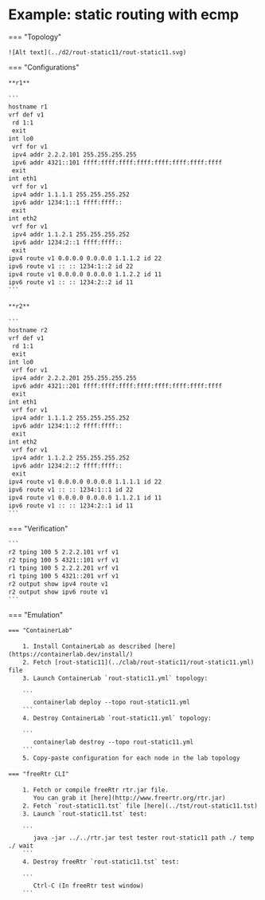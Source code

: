 # Example: static routing with ecmp

=== "Topology"

    ![Alt text](../d2/rout-static11/rout-static11.svg)

=== "Configurations"

    **r1**

    ```
    hostname r1
    vrf def v1
     rd 1:1
     exit
    int lo0
     vrf for v1
     ipv4 addr 2.2.2.101 255.255.255.255
     ipv6 addr 4321::101 ffff:ffff:ffff:ffff:ffff:ffff:ffff:ffff
     exit
    int eth1
     vrf for v1
     ipv4 addr 1.1.1.1 255.255.255.252
     ipv6 addr 1234:1::1 ffff:ffff::
     exit
    int eth2
     vrf for v1
     ipv4 addr 1.1.2.1 255.255.255.252
     ipv6 addr 1234:2::1 ffff:ffff::
     exit
    ipv4 route v1 0.0.0.0 0.0.0.0 1.1.1.2 id 22
    ipv6 route v1 :: :: 1234:1::2 id 22
    ipv4 route v1 0.0.0.0 0.0.0.0 1.1.2.2 id 11
    ipv6 route v1 :: :: 1234:2::2 id 11
    ```

    **r2**

    ```
    hostname r2
    vrf def v1
     rd 1:1
     exit
    int lo0
     vrf for v1
     ipv4 addr 2.2.2.201 255.255.255.255
     ipv6 addr 4321::201 ffff:ffff:ffff:ffff:ffff:ffff:ffff:ffff
     exit
    int eth1
     vrf for v1
     ipv4 addr 1.1.1.2 255.255.255.252
     ipv6 addr 1234:1::2 ffff:ffff::
     exit
    int eth2
     vrf for v1
     ipv4 addr 1.1.2.2 255.255.255.252
     ipv6 addr 1234:2::2 ffff:ffff::
     exit
    ipv4 route v1 0.0.0.0 0.0.0.0 1.1.1.1 id 22
    ipv6 route v1 :: :: 1234:1::1 id 22
    ipv4 route v1 0.0.0.0 0.0.0.0 1.1.2.1 id 11
    ipv6 route v1 :: :: 1234:2::1 id 11
    ```

=== "Verification"

    ```
    r2 tping 100 5 2.2.2.101 vrf v1
    r2 tping 100 5 4321::101 vrf v1
    r1 tping 100 5 2.2.2.201 vrf v1
    r1 tping 100 5 4321::201 vrf v1
    r2 output show ipv4 route v1
    r2 output show ipv6 route v1
    ```

=== "Emulation"

    === "ContainerLab"

        1. Install ContainerLab as described [here](https://containerlab.dev/install/)  
        2. Fetch [rout-static11](../clab/rout-static11/rout-static11.yml) file  
        3. Launch ContainerLab `rout-static11.yml` topology:  

        ```
           containerlab deploy --topo rout-static11.yml  
        ```
        4. Destroy ContainerLab `rout-static11.yml` topology:  

        ```
           containerlab destroy --topo rout-static11.yml  
        ```
        5. Copy-paste configuration for each node in the lab topology

    === "freeRtr CLI"

        1. Fetch or compile freeRtr rtr.jar file.  
           You can grab it [here](http://www.freertr.org/rtr.jar)  
        2. Fetch `rout-static11.tst` file [here](../tst/rout-static11.tst)  
        3. Launch `rout-static11.tst` test:  

        ```
           java -jar ../../rtr.jar test tester rout-static11 path ./ temp ./ wait
        ```
        4. Destroy freeRtr `rout-static11.tst` test:  

        ```
           Ctrl-C (In freeRtr test window)
        ```

